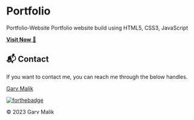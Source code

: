 # Portfolio
Portfolio-Website Portfolio website build using HTML5, CSS3, JavaScript 

<a href="#" target="_blank">**Visit Now** 🚀</a>

<h2>📬 Contact</h2>
If you want to contact me, you can reach me through the below handles.


<a href=https://www.linkedin.com/in/garv-malik-9a98091bb/>Garv Malik</a>



[![forthebadge](https://forthebadge.com/images/badges/built-with-love.svg)](https://forthebadge.com)


© 2023 Garv Malik
